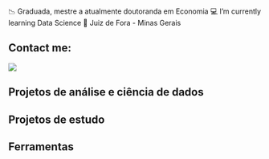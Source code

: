 
:chart_with_downwards_trend: Graduada, mestre a atualmente doutoranda em Economia
💻 I’m currently learning Data Science
📍 Juiz de Fora - Minas Gerais

## Contact me:
[<img src="https://img.shields.io/badge/linkedin-%230077B5.svg?&style=for-the-badge&logo=linkedin&logoColor=white" />](https://www.linkedin.com/in/libania-araujo-silva/)

## Projetos de análise e ciência de dados

## Projetos de estudo

## Ferramentas 
